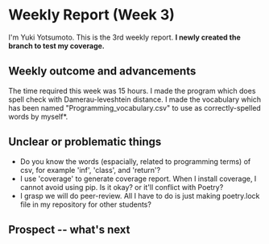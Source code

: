 # Weekly Report (Week 3)  
I'm Yuki Yotsumoto. This is the 3rd weekly report.
**I newly created the branch to test my coverage.**

## Weekly outcome and advancements  
The time required this week was 15 hours. I made the program which does spell check with Damerau-leveshtein distance. I made the vocabulary which has been named "Programming_vocabulary.csv" to use as correctly-spelled words by myself*.  


## Unclear or problematic things  
- Do you know the words (espacially, related to programming terms) of csv, for example 'inf', 'class', and 'return'?  
- I use 'coverage' to generate coverage report. When I install coverage, I cannot avoid using pip. Is it okay? or it'll conflict with Poetry?  
- I grasp we will do peer-review. All I have to do is just making poetry.lock file in my repository for other students?  

## Prospect -- what's next  
